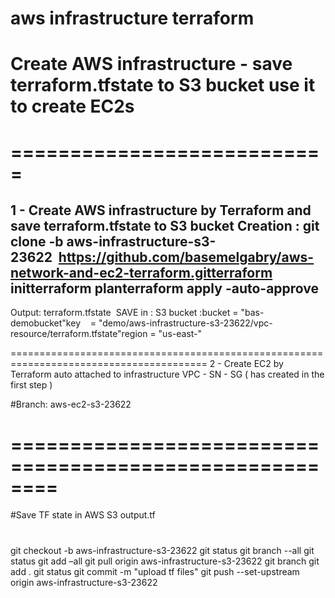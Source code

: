# aws infrastructure terraform
# Create AWS infrastructure - save terraform.tfstate to S3 bucket  use it to create EC2s
# ===========================
1 - Create AWS infrastructure by Terraform and save terraform.tfstate to S3 bucket
Creation :
git clone -b aws-infrastructure-s3-23622  https://github.com/basemelgabry/aws-network-and-ec2-terraform.gitterraform initterraform planterraform apply -auto-approve
-----------------------
Output:
terraform.tfstate  SAVE in :
S3 bucket :bucket = "bas-demobucket"key    = "demo/aws-infrastructure-s3-23622/vpc-resource/terraform.tfstate"region = "us-east-"

========================================================================================
2 - Create EC2 by Terraform auto attached to infrastructure VPC - SN - SG ( has created in the first step )

#Branch: aws-ec2-s3-23622






# ========================================================
#Save TF state in AWS S3
output.tf
#
git checkout -b aws-infrastructure-s3-23622
git status
git branch --all
git status
git add –all
git pull origin  aws-infrastructure-s3-23622
git branch
git add .
git status
git commit -m "upload tf files"
git push --set-upstream origin aws-infrastructure-s3-23622
